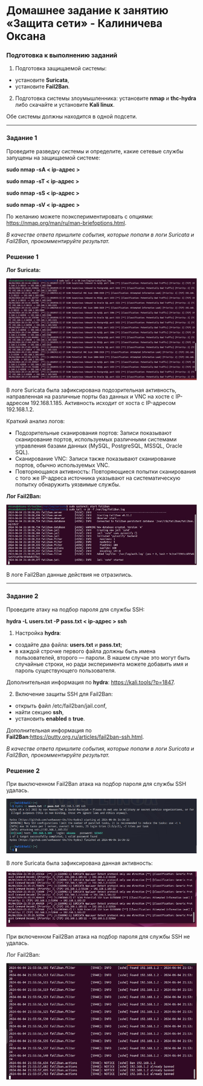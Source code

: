 # Домашнее задание к занятию «Защита сети» - Калиничева Оксана

### Подготовка к выполнению заданий

1. Подготовка защищаемой системы:

- установите **Suricata**,
- установите **Fail2Ban**.

2. Подготовка системы злоумышленника: установите **nmap** и **thc-hydra** либо скачайте и установите **Kali linux**.

Обе системы должны находится в одной подсети.

------

### Задание 1

Проведите разведку системы и определите, какие сетевые службы запущены на защищаемой системе:

**sudo nmap -sA < ip-адрес >**

**sudo nmap -sT < ip-адрес >**

**sudo nmap -sS < ip-адрес >**

**sudo nmap -sV < ip-адрес >**

По желанию можете поэкспериментировать с опциями: https://nmap.org/man/ru/man-briefoptions.html.


*В качестве ответа пришлите события, которые попали в логи Suricata и Fail2Ban, прокомментируйте результат.*

### Решение 1

**Лог Suricata:**

![](https://github.com/oksana-kalinicheva/gitlab-hw/blob/sdb-13-03/img/sdb-13-03-01.jpg)

В логе Suricata была зафиксирована подозрительная активность, направленная на различные порты баз данных и VNC на хосте с IP-адресом 192.168.1.185. 
Активность исходит от хоста с IP-адресом 192.168.1.2.

Краткий анализ логов:

- Подозрительные сканирования портов: Записи показывают сканирование портов, используемых различными системами управления базами данных (MySQL, PostgreSQL, MSSQL, Oracle SQL).
- Сканирование VNC: Записи также показывают сканирование портов, обычно используемых VNC.
- Повторяющаяся активность: Повторяющиеся попытки сканирования с того же IP-адреса источника указывают на систематическую попытку обнаружить уязвимые службы.

**Лог Fail2Ban:** 

![](https://github.com/oksana-kalinicheva/gitlab-hw/blob/sdb-13-03/img/sdb-13-03-02.jpg)

В логе Fail2Ban данные действия не отразились.

------

### Задание 2

Проведите атаку на подбор пароля для службы SSH:

**hydra -L users.txt -P pass.txt < ip-адрес > ssh**

1. Настройка **hydra**: 
 
 - создайте два файла: **users.txt** и **pass.txt**;
 - в каждой строчке первого файла должны быть имена пользователей, второго — пароли. В нашем случае это могут быть случайные строки, но ради эксперимента можете добавить имя и пароль существующего пользователя.

Дополнительная информация по **hydra**: https://kali.tools/?p=1847.

2. Включение защиты SSH для Fail2Ban:

-  открыть файл /etc/fail2ban/jail.conf,
-  найти секцию **ssh**,
-  установить **enabled**  в **true**.

Дополнительная информация по **Fail2Ban**:https://putty.org.ru/articles/fail2ban-ssh.html.

*В качестве ответа пришлите события, которые попали в логи Suricata и Fail2Ban, прокомментируйте результат.*

### Решение 2

При выключенном Fail2Ban атака на подбор пароля для службы SSH удалась.

![](https://github.com/oksana-kalinicheva/gitlab-hw/blob/sdb-13-03/img/sdb-13-03-03.jpg)

В логе Suricata была зафиксирована данная активность:

![](https://github.com/oksana-kalinicheva/gitlab-hw/blob/sdb-13-03/img/sdb-13-03-04.jpg)

При включенном Fail2Ban атака на подбор пароля для службы SSH не удалась.

Лог Fail2Ban:

![](https://github.com/oksana-kalinicheva/gitlab-hw/blob/sdb-13-03/img/sdb-13-03-05.jpg)